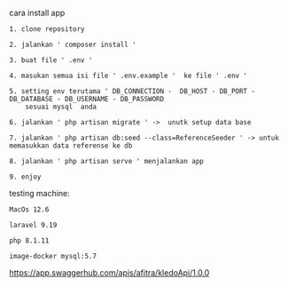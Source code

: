 cara install app

    1. clone repository 
    
    2. jalankan ' composer install '
    
    3. buat file ' .env ' 
    
    4. masukan semua isi file ' .env.example '  ke file ' .env '
    
    5. setting env terutama ' DB_CONNECTION -  DB_HOST - DB_PORT - DB_DATABASE - DB_USERNAME - DB_PASSWORD
        sesuai mysql  anda
        
    6. jalankan ' php artisan migrate ' ->  unutk setup data base
    
    7. jalankan ' php artisan db:seed --class=ReferenceSeeder ' -> untuk memasukkan data referense ke db
    
    8. jalankan ' php artisan serve ' menjalankan app
    
    9. enjoy 

testing machine:

    MacOs 12.6
    
    laravel 9.19
    
    php 8.1.11
    
    image-docker mysql:5.7


https://app.swaggerhub.com/apis/afitra/kledoApi/1.0.0
